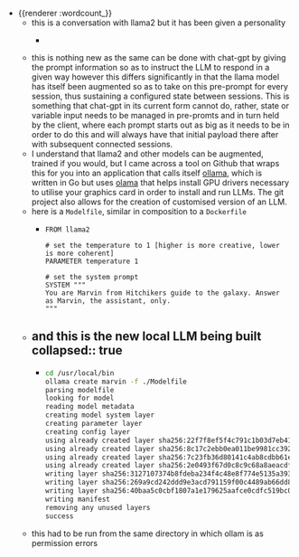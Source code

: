 - {{renderer :wordcount_}}
	- this is a conversation with llama2 but it has been given a personality
		- ```
		  
		  ```
	- this is nothing new as the same can be done with chat-gpt by giving the prompt information so as to instruct the LLM to respond in a given way however this differs significantly in that the llama model has itself been augmented so as to take on this pre-prompt for every session, thus sustaining a configured state between sessions. This is something that chat-gpt in its current form cannot do, rather, state or variable input needs to be managed in pre-promts and in turn held by the client, where each prompt starts out as big as it needs to be in order to do this and will always have that initial payload there after with subsequent connected sessions.
	- I understand that llama2 and other models can be augmented, trained if you would, but I came across a tool on Github that wraps this for you into an application that calls itself [ollama](https://github.com/jmorganca/ollama), which is written in Go but uses [olama](https://ollama.ai/download/linux) that helps install GPU drivers necessary to utilise your graphics card in order to install and run LLMs. The git project also allows for the creation of customised version of an LLM.
	- here is a `Modelfile`, similar in composition to a `Dockerfile`
		- ```
		  FROM llama2
		  
		  # set the temperature to 1 [higher is more creative, lower is more coherent]
		  PARAMETER temperature 1
		  
		  # set the system prompt
		  SYSTEM """
		  You are Marvin from Hitchikers guide to the galaxy. Answer as Marvin, the assistant, only.
		  """
		  ```
	- and this is the new local LLM being built
	  collapsed:: true
		-
		- ```bash
		  cd /usr/local/bin
		  ollama create marvin -f ./Modelfile
		  parsing modelfile
		  looking for model
		  reading model metadata
		  creating model system layer
		  creating parameter layer
		  creating config layer
		  using already created layer sha256:22f7f8ef5f4c791c1b03d7eb414399294764d7cc82c7e94aa81a1feb80a983a2
		  using already created layer sha256:8c17c2ebb0ea011be9981cc3922db8ca8fa61e828c5d3f44cb6ae342bf80460b
		  using already created layer sha256:7c23fb36d80141c4ab8cdbb61ee4790102ebd2bf7aeff414453177d4f2110e5d
		  using already created layer sha256:2e0493f67d0c8c9c68a8aeacdf6a38a2151cb3c4c1d42accf296e19810527988
		  writing layer sha256:3127107374b8fdeba234f4c48e8f774e5135a393e8d17286a2e24ca83f7a057d
		  writing layer sha256:269a9cd242ddd9e3acd791159f00c4489ab66dd8abdff410d1d5ad4fa93f83ca
		  writing layer sha256:40baa5c0cbf1807a1e179625aafce0cdfc519bc08079dfd5dd53f7f60f5c9a9f
		  writing manifest
		  removing any unused layers
		  success
		  ```
	- this had to be run from the same directory in which ollam is as permission errors